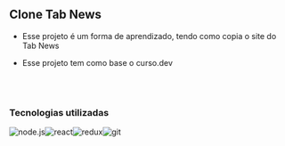 ## Clone Tab News

- Esse projeto é um forma de aprendizado, tendo como copia o site do <a link="https://www.tabnews.com.br/" target="_blank">Tab News</a>
  

- Esse projeto tem como base o <a link="https://curso.dev/"  target="_blank">curso.dev</a>

</br>
</br>



### Tecnologias utilizadas
<div style="display: flex ; justify-contente:center"></br>
    <img align="center" alt="node.js" src="https://img.shields.io/badge/Node.js-43853D?style=for-the-badge&logo=node.js&logoColor=white"/>
    <img align="center" alt="react" src="https://img.shields.io/badge/React-20232A?style=for-the-badge&logo=react&logoColor=61DAFB"/>
    <img align="center" alt="redux" src="https://img.shields.io/badge/Redux-593D88?style=for-the-badge&logo=redux&logoColor=white"/>
    <img align="center" alt="git" src="https://img.shields.io/badge/GIT-E44C30?style=for-the-badge&logo=git&logoColor=white"/>
</div>
